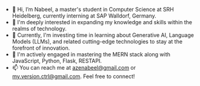 - 👋 Hi, I’m Nabeel, a master's student in Computer Science at SRH  Heidelberg, currently interning at SAP Walldorf, Germany.
- 👀 I'm deeply interested in expanding my knowledge and skills within the realms of technology.
- 🧠 Currently, I'm investing time in learning about Generative AI, Language Models (LLMs), and related cutting-edge technologies to stay at the forefront of innovation.
- 🌱 I'm actively engaged in mastering the MERN stack along with JavaScript, Python, Flask, RESTAPI.
- 📫 You can reach me at azenabeel@gmail.com or my.version.ctrl@gmail.com. Feel free to connect!
<!---
zezs/zezs is a ✨ special ✨ repository because its `README.md` (this file) appears on your GitHub profile.
You can click the Preview link to take a look at your changes.
--->
